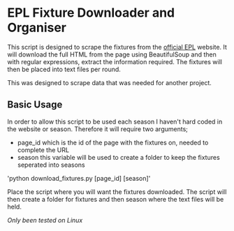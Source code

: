 # EPL Fixture Downloader and Organiser

This script is designed to scrape the fixtures from the [official EPL](https://www.premierleague.com)
 website. It will download the full HTML from the page using BeautifulSoup and then
 with regular expressions, extract the information required. The fixtures will then be placed into
 text files per round.

 This was designed to scrape data that was needed for another project.

## Basic Usage
In order to allow this script to be used each season I haven't hard coded in the website or season.
Therefore it will require two arguments;

* page_id which is the id of the page with the fixtures on, needed to complete the URL
* season this variable will be used to create a folder to keep the fixtures seperated into seasons

 'python download_fixtures.py [page_id] [season]'

Place the script where you will want the fixtures downloaded. The script will then create a folder for fixtures and then season where the text files will be held.

*Only been tested on Linux*

